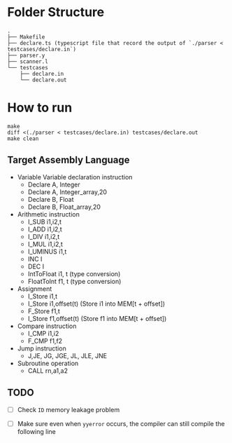 # Folder Structure
```
.
├── Makefile
├── declare.ts (typescript file that record the output of `./parser < testcases/declare.in`)
├── parser.y
├── scanner.l
└── testcases
    ├── declare.in
    └── declare.out
```

# How to run
```
make
diff <(./parser < testcases/declare.in) testcases/declare.out
make clean
```

## Target Assembly Language
* Variable Variable declaration instruction
    * Declare A, Integer
    * Declare A, Integer_array,20
    * Declare B, Float
    * Declare B, Float_array,20
* Arithmetic instruction
    * I_SUB i1,i2,t
    * I_ADD i1,i2,t
    * I_DIV i1,i2,t
    * I_MUL i1,i2,t
    * I_UMINUS i1,t
    * INC I
    * DEC I
    * IntToFloat i1, t (type conversion)
    * FloatToInt f1, t (type conversion)
* Assignment
    * I_Store i1,t
    * I_Store i1,offset(t) (Store i1 into MEM[t + offset])
    * F_Store f1,t
    * I_Store f1,offset(t) (Store f1 into MEM[t + offset])
* Compare instruction
    * I_CMP i1,i2
    * F_CMP f1,f2
* Jump instruction
    * J,JE, JG, JGE, JL, JLE, JNE 
* Subroutine operation
    * CALL rn,a1,a2



## TODO
- [ ] Check `ID` memory leakage problem
- [ ] Make sure even when `yyerror` occurs, the compiler can still compile the following line


